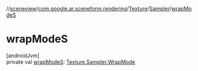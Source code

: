 //[sceneview](../../../../index.md)/[com.google.ar.sceneform.rendering](../../index.md)/[Texture](../index.md)/[Sampler](index.md)/[wrapModeS](wrap-mode-s.md)

# wrapModeS

[androidJvm]\
private val [wrapModeS](wrap-mode-s.md): [Texture.Sampler.WrapMode](-wrap-mode/index.md)
